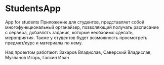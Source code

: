 # StudentsApp
App for students
Приложение для студентов, представляет собой многофункциональный органайзер, позволяющий получать расписание с сервера, добавлять задания, которые необхоимо сделать, мероприятия. Также у студентов будет возможность просмотреть предмет/курс и материалы по нему.

Над проектом работают: Захаров Владислав, Саверский Владислав, Музланов Игорь, Галкин Иван
